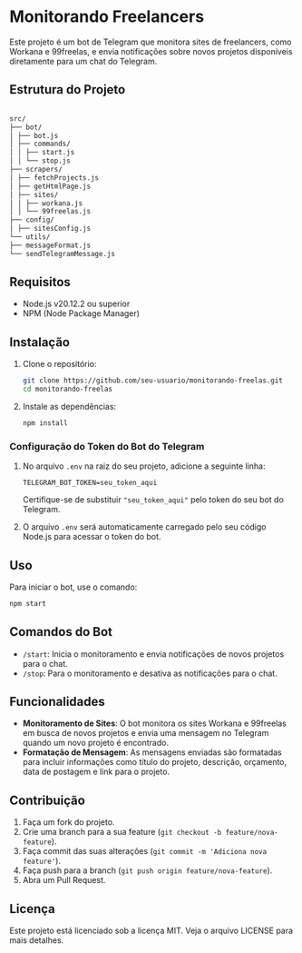 # Monitorando Freelancers

Este projeto é um bot de Telegram que monitora sites de freelancers, como Workana e 99freelas, e envia notificações sobre novos projetos disponíveis diretamente para um chat do Telegram.

## Estrutura do Projeto

```bash

src/
├── bot/
│ ├── bot.js
│ ├── commands/
│ │ ├── start.js
│ │ └── stop.js
├── scrapers/
│ ├── fetchProjects.js
│ ├── getHtmlPage.js
│ ├── sites/
│ │ ├── workana.js
│ │ └── 99freelas.js
├── config/
│ ├── sitesConfig.js
└── utils/
├── messageFormat.js
└── sendTelegramMessage.js

```


## Requisitos

- Node.js v20.12.2 ou superior
- NPM (Node Package Manager)

## Instalação

1. Clone o repositório:
    ```sh
    git clone https://github.com/seu-usuario/monitorando-freelas.git
    cd monitorando-freelas
    ```

2. Instale as dependências:
    ```sh
    npm install
    ```

### Configuração do Token do Bot do Telegram

1. No arquivo `.env` na raiz do seu projeto, adicione a seguinte linha:
    ```
    TELEGRAM_BOT_TOKEN=seu_token_aqui
    ```
   Certifique-se de substituir `"seu_token_aqui"` pelo token do seu bot do Telegram.

2. O arquivo `.env` será automaticamente carregado pelo seu código Node.js para acessar o token do bot.


## Uso

Para iniciar o bot, use o comando:
```sh
npm start
```

## Comandos do Bot

- `/start`: Inicia o monitoramento e envia notificações de novos projetos para o chat.
- `/stop`: Para o monitoramento e desativa as notificações para o chat.

## Funcionalidades

- **Monitoramento de Sites**: O bot monitora os sites Workana e 99freelas em busca de novos projetos e envia uma mensagem no Telegram quando um novo projeto é encontrado.
- **Formatação de Mensagem**: As mensagens enviadas são formatadas para incluir informações como título do projeto, descrição, orçamento, data de postagem e link para o projeto.

## Contribuição

1. Faça um fork do projeto.
2. Crie uma branch para a sua feature (`git checkout -b feature/nova-feature`).
3. Faça commit das suas alterações (`git commit -m 'Adiciona nova feature'`).
4. Faça push para a branch (`git push origin feature/nova-feature`).
5. Abra um Pull Request.

## Licença

Este projeto está licenciado sob a licença MIT. Veja o arquivo LICENSE para mais detalhes.

